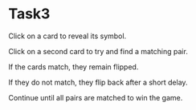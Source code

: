 # Task3
Click on a card to reveal its symbol.

Click on a second card to try and find a matching pair.

If the cards match, they remain flipped.

If they do not match, they flip back after a short delay.

Continue until all pairs are matched to win the game.
